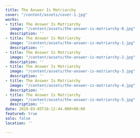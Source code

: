 ```yaml
---
title: The Answer Is Matriarchy
cover: "/content/assets/cover-1.jpg"
works:
- title: The Answer Is Matriarchy
  image: "/content/assets/the-answer-is-matriarchy-0.jpg"
  description: ''
- title: The Answer Is Matriarchy
  image: "/content/assets/the-answer-is-matriarchy-1.jpg"
  description: ''
- title: The Answer Is Matriarchy
  image: "/content/assets/the-answer-is-matriarchy-2.jpg"
  description: ''
- title: The Answer Is Matriarchy
  image: "/content/assets/the-answer-is-matriarchy-3.jpg"
  description: ''
- title: The Answer Is Matriarchy
  image: "/content/assets/the-answer-is-matriarchy-4.jpg"
  description: ''
- title: The Answer Is Matriarchy
  image: "/content/assets/the-answer-is-matriarchy-5.jpg"
  description: ''
date: 2019-03-05T16:12:44.000+00:00
featured: true
solo: false
location: ''

---
```

